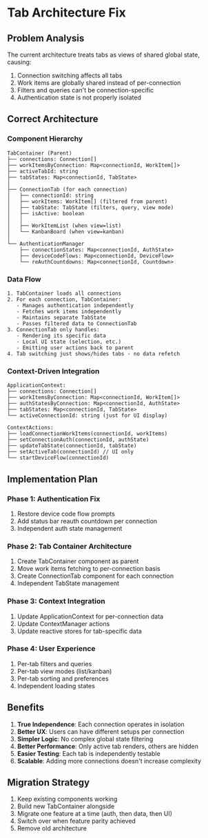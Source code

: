# Tab Architecture Fix

## Problem Analysis

The current architecture treats tabs as views of shared global state, causing:
1. Connection switching affects all tabs
2. Work items are globally shared instead of per-connection
3. Filters and queries can't be connection-specific
4. Authentication state is not properly isolated

## Correct Architecture

### Component Hierarchy
```
TabContainer (Parent)
├── connections: Connection[]
├── workItemsByConnection: Map<connectionId, WorkItem[]>
├── activeTabId: string
├── tabStates: Map<connectionId, TabState>
│
├── ConnectionTab (for each connection)
│   ├── connectionId: string
│   ├── workItems: WorkItem[] (filtered from parent)
│   ├── tabState: TabState (filters, query, view mode)
│   ├── isActive: boolean
│   │
│   ├── WorkItemList (when view=list)
│   └── KanbanBoard (when view=kanban)
│
└── AuthenticationManager
    ├── connectionStates: Map<connectionId, AuthState>
    ├── deviceCodeFlows: Map<connectionId, DeviceFlow>
    └── reAuthCountdowns: Map<connectionId, Countdown>
```

### Data Flow
```
1. TabContainer loads all connections
2. For each connection, TabContainer:
   - Manages authentication independently
   - Fetches work items independently  
   - Maintains separate TabState
   - Passes filtered data to ConnectionTab
3. ConnectionTab only handles:
   - Rendering its specific data
   - Local UI state (selection, etc.)
   - Emitting user actions back to parent
4. Tab switching just shows/hides tabs - no data refetch
```

### Context-Driven Integration
```
ApplicationContext:
├── connections: Connection[]
├── workItemsByConnection: Map<connectionId, WorkItem[]>
├── authStatesByConnection: Map<connectionId, AuthState>
├── tabStates: Map<connectionId, TabState>
└── activeConnectionId: string (just for UI display)

ContextActions:
├── loadConnectionWorkItems(connectionId, workItems)
├── setConnectionAuth(connectionId, authState)  
├── updateTabState(connectionId, tabState)
├── setActiveTab(connectionId) // UI only
└── startDeviceFlow(connectionId)
```

## Implementation Plan

### Phase 1: Authentication Fix
1. Restore device code flow prompts
2. Add status bar reauth countdown per connection
3. Independent auth state management

### Phase 2: Tab Container Architecture
1. Create TabContainer component as parent
2. Move work items fetching to per-connection basis
3. Create ConnectionTab component for each connection
4. Independent TabState management

### Phase 3: Context Integration
1. Update ApplicationContext for per-connection data
2. Update ContextManager actions
3. Update reactive stores for tab-specific data

### Phase 4: User Experience
1. Per-tab filters and queries
2. Per-tab view modes (list/kanban)
3. Per-tab sorting and preferences
4. Independent loading states

## Benefits

1. **True Independence**: Each connection operates in isolation
2. **Better UX**: Users can have different setups per connection
3. **Simpler Logic**: No complex global state filtering
4. **Better Performance**: Only active tab renders, others are hidden
5. **Easier Testing**: Each tab is independently testable
6. **Scalable**: Adding more connections doesn't increase complexity

## Migration Strategy

1. Keep existing components working
2. Build new TabContainer alongside
3. Migrate one feature at a time (auth, then data, then UI)
4. Switch over when feature parity achieved
5. Remove old architecture